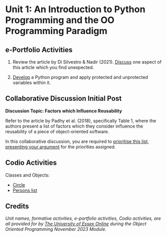 <!--layout: page
title: "OOP Unit 1 "
permalink: /oop_unit1-->

# Unit 1: An Introduction to Python Programming and the OO Programming Paradigm ###

<!--_**In this unit we shall:**<br>_

_-Examine what it means for a program to be object oriented.<br>
-Explore the syntax used to define a Python class.<br>
-Investigate how to define different data types in Python.<br>_


_**On completion of this unit you will be able to:**<br>_

_-Describe the major features of an object oriented program, in the sense of having abstract classes, applying inheritance, using encapsulation, and including polymorphism.<br>
-Define a Python class.<br>
-Define a variety of data types to variables in a Python program and adapt the access modifier applied to each.<br>_-->


## e-Portfolio Activities

1. Review the article by Di Silvestro & Nadir (2021). [Discuss](https://github.com/patzsantos/e-portfolio-uoeo/blob/module2/oop/Unit%201/OOP_%20Unit%201%20Review%20the%20article%20by%20Di%20Silvestro%20%26%20Nadir%20(2021).%20Discuss%20one%20aspect%20of%20this%20article%20which%20you%20find%20unexpected..pdf) one aspect of this article which you find unexpected.

2. [Develop](https://github.com/patzsantos/e-portfolio-uoeo/blob/module2/oop/Unit%201/protected_unprotected.py) a Python program and apply protected and unprotected variables within it.

## Collaborative Discussion Initial Post

**Discussion Topic: Factors which Influence Reusability**

Refer to the article by Padhy et al. (2018), specifically Table 1, where the authors present a list of factors which they consider influence the reusability of a piece of object-oriented software.

In this collaborative discussion, you are required to [prioritise this list, presenting your argument](https://github.com/patzsantos/e-portfolio-uoeo/blob/module2/oop/Unit%201/OOP-%20Unit%201%20Initial%20Post.pdf) for the priorities assigned.

## Codio Activities

Classes and Objects: 
- [Circle](https://github.com/patzsantos/e-portfolio-uoeo/blob/module2/oop/Unit%201/codio_circle.py)
- [Persons list](https://github.com/patzsantos/e-portfolio-uoeo/blob/module2/oop/Unit%201/codio_persons.list.py)<br>

## Credits
_Unit names, formative activities, e-portfolio activities, Codio activities, are all provided for by [The University of Essex Online](https://www.essex.ac.uk/study-online) during the Object Oriented Programming November 2023 Module._


